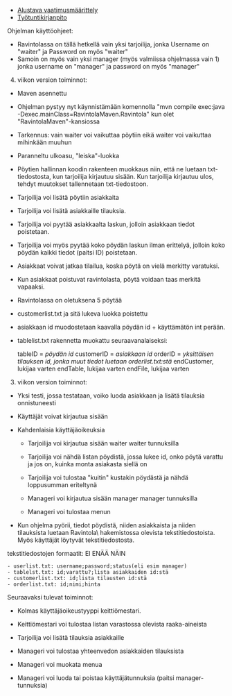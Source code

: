- [Alustava vaatimusmäärittely](https://github.com/manttoni/ot-harjoitustyo/blob/master/dokumentointi/Maarittelydokumentti.md)
- [Työtuntikirjanpito](https://github.com/manttoni/ot-harjoitustyo/blob/master/ty%C3%B6tuntikirjanpito.txt)

Ohjelman käyttöohjeet:

- Ravintolassa on tällä hetkellä vain yksi tarjoilija, jonka Username on "waiter" ja Password on myös "waiter"
- Samoin on myös vain yksi manager (myös valmiissa ohjelmassa vain 1) jonka username on "manager" ja password on myös "manager"

4. viikon version toiminnot:

- Maven asennettu
- Ohjelman pystyy nyt käynnistämään komennolla "mvn compile exec:java -Dexec.mainClass=RavintolaMaven.Ravintola" kun olet "RavintolaMaven"-kansiossa
- Tarkennus: vain waiter voi vaikuttaa pöytiin eikä waiter voi vaikuttaa mihinkään muuhun
- Paranneltu ulkoasu, "leiska"-luokka
- Pöytien hallinnan koodin rakenteen muokkaus niin, että ne luetaan txt-tiedostosta, kun tarjoilija kirjautuu sisään. Kun tarjoilija kirjautuu ulos, tehdyt muutokset tallennetaan txt-tiedostoon.
- Tarjoilija voi lisätä pöytiin asiakkaita
- Tarjoilija voi lisätä asiakkaille tilauksia.
- Tarjoilija voi pyytää asiakkaalta laskun, jolloin asiakkaan tiedot poistetaan.
- Tarjoilija voi myös pyytää koko pöydän laskun ilman erittelyä, jolloin koko pöydän kaikki tiedot (paitsi ID) poistetaan.
- Asiakkaat voivat jatkaa tilailua, koska pöytä on vielä merkitty varatuksi.
- Kun asiakkaat poistuvat ravintolasta, pöytä voidaan taas merkitä vapaaksi. 
- Ravintolassa on oletuksena 5 pöytää
- customerlist.txt ja sitä lukeva luokka poistettu
- asiakkaan id muodostetaan kaavalla pöydän id + käyttämätön int perään. 
- tablelist.txt rakennetta muokattu seuraavanalaiseksi:

	tableID = *pöydän id*
	customerID = *asiakkaan id*
	orderID = *yksittäisen tilauksen id, jonka muut tiedot luetaan orderlist.txt:stä*
	endCustomer, lukijaa varten
	endTable, lukijaa varten
	endFile, lukijaa varten

3. viikon version toiminnot:

- Yksi testi, jossa testataan, voiko luoda asiakkaan ja lisätä tilauksia onnistuneesti

- Käyttäjät voivat kirjautua sisään

- Kahdenlaisia käyttäjäoikeuksia
	- Tarjoilija voi kirjautua sisään waiter waiter tunnuksilla
	- Tarjoilija voi nähdä listan pöydistä, jossa lukee id, onko pöytä varattu ja jos on, kuinka monta asiakasta 
siellä on
	- Tarjoilija voi tulostaa "kuitin" kustakin pöydästä ja nähdä loppusumman eriteltynä

	- Manageri voi kirjautua sisään manager manager tunnuksilla
	- Manageri voi tulostaa menun

- Kun ohjelma pyörii, tiedot pöydistä, niiden asiakkaista ja niiden tilauksista luetaan Ravintola\ hakemistossa 
olevista tekstitiedostoista. Myös käyttäjät löytyvät tekstitiedostosta.

tekstitiedostojen formaatit: EI ENÄÄ NÄIN

	- userlist.txt: username;password;status(eli esim manager)
	- tablelst.txt: id;varattu?;lista asiakkaiden id:stä
	- customerlist.txt: id;lista tilausten id:stä
	- orderlist.txt: id;nimi;hinta

Seuraavaksi tulevat toiminnot:

- Kolmas käyttäjäoikeustyyppi keittiömestari. 
- Keittiömestari voi tulostaa listan varastossa olevista raaka-aineista

- Tarjoilija voi lisätä tilauksia asiakkaille

- Manageri voi tulostaa yhteenvedon asiakkaiden tilauksista
- Manageri voi muokata menua
- Manageri voi luoda tai poistaa käyttäjätunnuksia (paitsi manager-tunnuksia)

